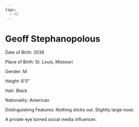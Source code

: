 ```yaml
---
tags:
  - PC
---
```

# Geoff Stephanopolous

Date of Birth: 2036

Place of Birth: St. Louis, Missouri

Gender: M

Height: 6'0"

Hair: Black

Nationality: American

Distinguishing Features: Nothing sticks out. Slightly large nose.

A private eye turned social media influencer.

